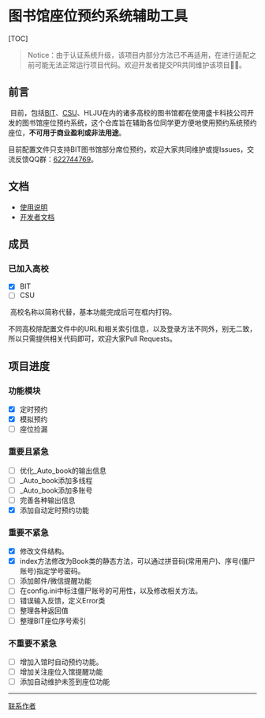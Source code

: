 # 图书馆座位预约系统辅助工具

[TOC]

> Notice：由于认证系统升级，该项目内部分方法已不再适用，在进行适配之前可能无法正常运行项目代码。欢迎开发者提交PR共同维护该项目👏🏻。

## 前言

​	目前，包括[BIT](http://seat.lib.bit.edu.cn)、[CSU](http://libzw.csu.edu.cn)、HLJU在内的诸多高校的图书馆都在使用盛卡科技公司开发的图书馆座位预约系统，这个仓库旨在辅助各位同学更方便地使用预约系统预约座位，**不可用于商业盈利或非法用途**。

​	目前配置文件只支持BIT图书馆部分席位预约，欢迎大家共同维护或提Issues，交流反馈QQ群：[622744769](https://jq.qq.com/?_wv=1027&k=5y4hHLO)。

## 文档

- [使用说明](Doc/Usage.md)
- [开发者文档](Doc/For_Developers.md)

## 成员

### 已加入高校

- [x] BIT
- [ ] CSU

​	高校名称以简称代替，基本功能完成后可在框内打钩。

​	不同高校除配置文件中的URL和相关索引信息，以及登录方法不同外，别无二致，所以只需提供相关代码即可，欢迎大家Pull Requests。

## 项目进度

### 功能模块

- [x] 定时预约
- [x] 模拟预约
- [ ] 座位捡漏

### 重要且紧急

- [ ] 优化_Auto_book的输出信息
- [ ] _Auto_book添加多线程
- [ ] _Auto_book添加多账号
- [ ] 完善各种输出信息
- [x] 添加自动定时预约功能

### 重要不紧急

 - [x] 修改文件结构。
 - [x] index方法修改为Book类的静态方法，可以通过拼音码(常用用户)、序号(僵尸账号)指定学号密码。
 - [ ] 添加邮件/微信提醒功能
 - [ ] 在config.ini中标注僵尸账号的可用性，以及修改相关方法。
 - [ ] 错误输入反馈，定义Error类
 - [ ] 整理各种返回值
 - [ ] 整理BIT座位序号索引
### 不重要不紧急

 - [ ] 增加入馆时自动预约功能。
- [ ] 增加关注座位入馆提醒功能
- [ ] 添加自动维护未签到座位功能

------

[联系作者](mailto:code@defjia.top)